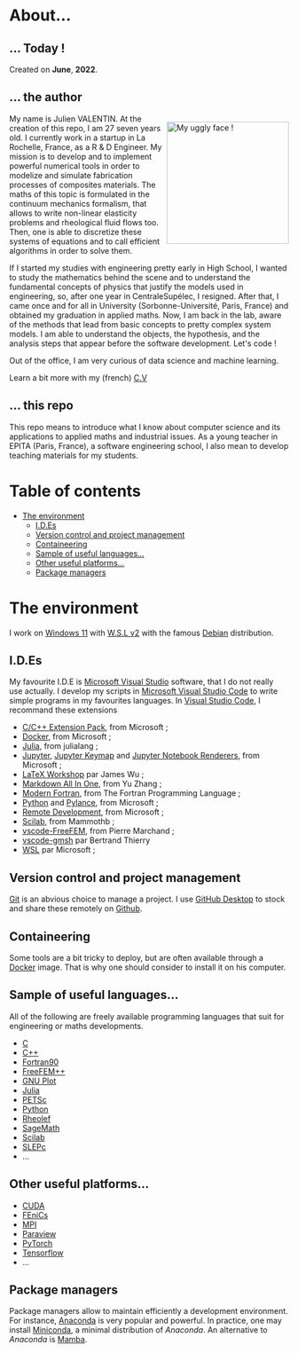 # About... <!-- omit in toc -->

## ... Today !

Created on **June**, **2022**.

## ... the author <!-- omit in toc -->

<div>
<p style="float: right;"> <img src="data/me.jpg" alt="My uggly face !" height=220px> </img> </p>
<p>
My name is Julien VALENTIN. At the creation of this repo, I am 27 seven years old. I currently work in a startup in La Rochelle, France, as a R & D Engineer. My mission is to develop and to implement powerful numerical tools in order to modelize and simulate fabrication processes of composites materials. The maths of this topic is formulated in the continuum mechanics formalism, that allows to write non-linear elasticity problems and rheological fluid flows too. Then, one is able to discretize these systems of equations and to call efficient algorithms in order to solve them. 

If I started my studies with engineering pretty early in High School, I wanted to study the mathematics behind the scene and to understand the fundamental concepts of physics that justify the models used in engineering, so, after one year in CentraleSupélec, I resigned. After that, I came once and for all in University (Sorbonne-Université, Paris, France) and obtained my graduation in applied maths. Now, I am back in the lab, aware of the methods that lead from basic concepts to pretty complex system models. I am able to understand the objects, the hypothesis, and the analysis steps that appear before the software development. Let's code !

Out of the office, I am very curious of data science and machine learning.
</p>
</div>

Learn a bit more with my (french) [C.V]()

## ... this repo <!-- omit in toc -->

This repo means to introduce what I know about computer science and its applications to applied maths and industrial issues. As a young teacher in EPITA (Paris, France), a software engineering school, I also mean to develop teaching materials for my students.

# Table of contents <!-- omit in toc -->
- [The environment](#the-environment)
  - [I.D.Es](#ides)
  - [Version control and project management](#version-control-and-project-management)
  - [Containeering](#containeering)
  - [Sample of useful languages...](#sample-of-useful-languages)
  - [Other useful platforms...](#other-useful-platforms)
  - [Package managers](#package-managers)

# The environment

I work on [Windows 11](https://www.microsoft.com/en-us/windows/windows-11) with [W.S.L v2](https://docs.microsoft.com/en-us/windows/wsl/) with the famous [Debian](https://www.debian.org/index.en.html) distribution.

## I.D.Es

My favourite I.D.E is [Microsoft Visual Studio](https://visualstudio.microsoft.com/) software, that I do not really use actually. I develop my scripts in [Microsoft Visual Studio Code](https://code.visualstudio.com/) to write simple programs in my favourites languages. In [Visual Studio Code](https://code.visualstudio.com/), I recommand these extensions

- [C/C++ Extension Pack](https://marketplace.visualstudio.com/items?itemName=ms-vscode.cpptools-extension-pack), from Microsoft ;
- [Docker](https://marketplace.visualstudio.com/items?itemName=ms-azuretools.vscode-docker), from Microsoft ;
- [Julia](https://marketplace.visualstudio.com/items?itemName=julialang.language-julia), from julialang ;
- [Jupyter](https://marketplace.visualstudio.com/items?itemName=ms-toolsai.jupyter), [Jupyter Keymap](https://marketplace.visualstudio.com/items?itemName=ms-toolsai.jupyter-keymap) and [Jupyter Notebook Renderers](https://marketplace.visualstudio.com/items?itemName=ms-toolsai.jupyter-renderers), from Microsoft ;
- [LaTeX Workshop](https://github.com/James-Yu/LaTeX-Workshop.git) par James Wu ;
- [Markdown All In One](https://marketplace.visualstudio.com/items?itemName=yzhang.markdown-all-in-one), from Yu Zhang ;
- [Modern Fortran](https://marketplace.visualstudio.com/items?itemName=fortran-lang.linter-gfortran), from The Fortran Programming Language ;
- [Python](https://marketplace.visualstudio.com/items?itemName=ms-python.python) and [Pylance](https://marketplace.visualstudio.com/items?itemName=ms-python.vscode-pylance), from Microsoft ;
- [Remote Development](https://marketplace.visualstudio.com/items?itemName=ms-vscode-remote.vscode-remote-extensionpack), from Microsoft ;
- [Scilab](https://marketplace.visualstudio.com/items?itemName=mammothb.scilab), from Mammothb ;
- [vscode-FreeFEM](https://marketplace.visualstudio.com/items?itemName=Pierre-Marchand.vscode-freefem), from Pierre Marchand ;
- [vscode-gmsh](https://github.com/Bertbk/vscode-gmsh.git) par Bertrand Thierry
- [WSL]() par Microsoft ;

## Version control and project management

[Git](https://git-scm.com/) is an abvious choice to manage a project. I use [GitHub Desktop](https://desktop.github.com/) to stock and share these remotely on [Github](https://github.com/).

## Containeering

Some tools are a bit tricky to deploy, but are often available through a [Docker](https://www.docker.com/) image. That is why one should consider to install it on his computer.

## Sample of useful languages...

All of the following are freely available programming languages that suit for engineering or maths developments.

- [C](https://en.wikipedia.org/wiki/C_(programming_language))
- [C++](https://en.wikipedia.org/wiki/C%2B%2B)
- [Fortran90](https://www.fortran90.org/)
- [FreeFEM++](https://freefem.org/)
- [GNU Plot](http://www.gnuplot.info/)
- [Julia](https://julialang.org)
- [PETSc](https://petsc.org/release/)
- [Python](https://www.python.org/)
- [Rheolef](https://membres-ljk.imag.fr/Pierre.Saramito/rheolef/html/index.html)
- [SageMath](https://www.sagemath.org/)
- [Scilab](https://www.scilab.org/)
- [SLEPc](https://slepc.upv.es/)
- ...

## Other useful platforms...

- [CUDA](https://developer.nvidia.com/cuda-toolkit)
- [FEniCs](https://fenicsproject.org/)
- [MPI](https://www.open-mpi.org/)
- [Paraview](https://www.paraview.org/)
- [PyTorch](https://pytorch.org/)
- [Tensorflow](https://www.tensorflow.org/)
- ...

## Package managers

Package managers allow to maintain efficiently a development environment. For instance, [Anaconda](https://www.anaconda.com/) is very popular and powerful. In practice, one may install [Miniconda](https://docs.conda.io/en/latest/miniconda.html), a minimal distribution of *Anaconda*. An alternative to *Anaconda* is [Mamba](https://mamba.readthedocs.io/en/latest/).
